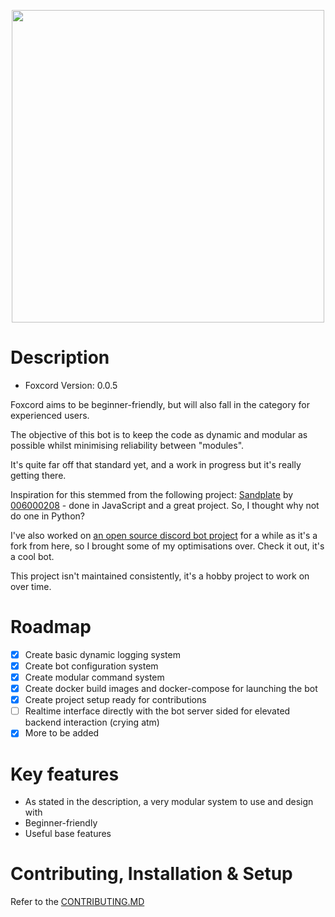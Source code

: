 <p align="center">
<img src="https://i.imgur.com/DGLrWwX.png/" height="500" width="500" >
</p>

# Description
- Foxcord Version: 0.0.5

Foxcord aims to be beginner-friendly, but will also fall in the category for experienced users. 

The objective of this bot is to keep the code as dynamic and modular as possible whilst minimising reliability between
"modules".

It's quite far off that standard yet, and a work in progress but it's really getting there.

Inspiration for this stemmed from the following project: [Sandplate](https://github.com/06000208/sandplate) by [006000208](https://github.com/06000208) - done in JavaScript and a great project. So, I thought why not do one in Python?

I've also worked on [an open source discord bot project](https://github.com/pritam42069/yadps-chan) for a while as it's a fork from here, so I brought some of my optimisations over. Check it out, it's a cool bot.


This project isn't maintained consistently, it's a hobby project to work on over time.
# Roadmap
 * [x] Create basic dynamic logging system
 * [x] Create bot configuration system
 * [x] Create modular command system
 * [x] Create docker build images and docker-compose for launching the bot
 * [x] Create project setup ready for contributions
 * [ ] Realtime interface directly with the bot server sided for elevated backend interaction (crying atm)
 * [x] More to be added

# Key features
- As stated in the description, a very modular system to use and design with
- Beginner-friendly
- Useful base features

# Contributing, Installation & Setup
Refer to the [CONTRIBUTING.MD](CONTRIBUTING.md)
